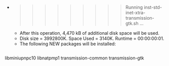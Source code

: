 * >>>>>>>>> Running inst-std-inet-xtra-transmission-gtk.sh ...
  * After this operation, 4,470 kB of additional disk space will be used.
  * Disk size = 3992800K. Space Used = 3140K. Runtime = 00:00:00:01.
  * The following NEW packages will be installed:
  ```bash
libminiupnpc10 libnatpmp1 transmission-common transmission-gtk
  ```
